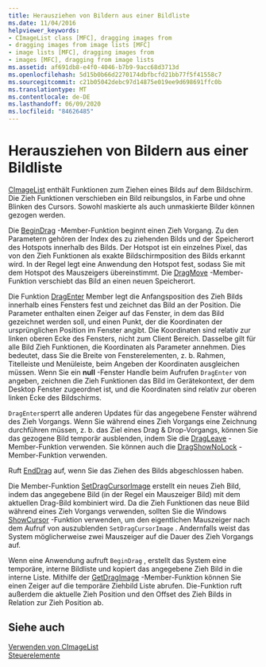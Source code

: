 ```yaml
---
title: Herausziehen von Bildern aus einer Bildliste
ms.date: 11/04/2016
helpviewer_keywords:
- CImageList class [MFC], dragging images from
- dragging images from image lists [MFC]
- image lists [MFC], dragging images from
- images [MFC], dragging from image lists
ms.assetid: af691db8-e4f0-4046-b7b9-9acc68d3713d
ms.openlocfilehash: 5d15b0b66d2270174dbfbcfd21bb77f5f41558c7
ms.sourcegitcommit: c21b05042debc97d14875e019ee9d698691ffc0b
ms.translationtype: MT
ms.contentlocale: de-DE
ms.lasthandoff: 06/09/2020
ms.locfileid: "84626485"
---
```

# <a name="dragging-images-from-an-image-list"></a>Herausziehen von Bildern aus einer Bildliste

[CImageList](reference/cimagelist-class.md) enthält Funktionen zum Ziehen eines Bilds auf dem Bildschirm. Die Zieh Funktionen verschieben ein Bild reibungslos, in Farbe und ohne Blinken des Cursors. Sowohl maskierte als auch unmaskierte Bilder können gezogen werden.

Die [BeginDrag](reference/cimagelist-class.md#begindrag) -Member-Funktion beginnt einen Zieh Vorgang. Zu den Parametern gehören der Index des zu ziehenden Bilds und der Speicherort des Hotspots innerhalb des Bilds. Der Hotspot ist ein einzelnes Pixel, das von den Zieh Funktionen als exakte Bildschirmposition des Bilds erkannt wird. In der Regel legt eine Anwendung den Hotspot fest, sodass Sie mit dem Hotspot des Mauszeigers übereinstimmt. Die [DragMove](reference/cimagelist-class.md#dragmove) -Member-Funktion verschiebt das Bild an einen neuen Speicherort.

Die Funktion [DragEnter](reference/cimagelist-class.md#dragenter) Member legt die Anfangsposition des Zieh Bilds innerhalb eines Fensters fest und zeichnet das Bild an der Position. Die Parameter enthalten einen Zeiger auf das Fenster, in dem das Bild gezeichnet werden soll, und einen Punkt, der die Koordinaten der ursprünglichen Position im Fenster angibt. Die Koordinaten sind relativ zur linken oberen Ecke des Fensters, nicht zum Client Bereich. Dasselbe gilt für alle Bild Zieh Funktionen, die Koordinaten als Parameter annehmen. Dies bedeutet, dass Sie die Breite von Fensterelementen, z. b. Rahmen, Titelleiste und Menüleiste, beim Angeben der Koordinaten ausgleichen müssen. Wenn Sie ein **null** -Fenster Handle beim Aufrufen `DragEnter` von angeben, zeichnen die Zieh Funktionen das Bild im Gerätekontext, der dem Desktop Fenster zugeordnet ist, und die Koordinaten sind relativ zur oberen linken Ecke des Bildschirms.

`DragEnter`sperrt alle anderen Updates für das angegebene Fenster während des Zieh Vorgangs. Wenn Sie während eines Zieh Vorgangs eine Zeichnung durchführen müssen, z. b. das Ziel eines Drag & Drop-Vorgangs, können Sie das gezogene Bild temporär ausblenden, indem Sie die [DragLeave](reference/cimagelist-class.md#dragleave) -Member-Funktion verwenden. Sie können auch die [DragShowNoLock](reference/cimagelist-class.md#dragshownolock) -Member-Funktion verwenden.

Ruft [EndDrag](reference/cimagelist-class.md#enddrag) auf, wenn Sie das Ziehen des Bilds abgeschlossen haben.

Die Member-Funktion [SetDragCursorImage](reference/cimagelist-class.md#setdragcursorimage) erstellt ein neues Zieh Bild, indem das angegebene Bild (in der Regel ein Mauszeiger Bild) mit dem aktuellen Drag-Bild kombiniert wird. Da die Zieh Funktionen das neue Bild während eines Zieh Vorgangs verwenden, sollten Sie die Windows [ShowCursor](/windows/win32/api/winuser/nf-winuser-showcursor) -Funktion verwenden, um den eigentlichen Mauszeiger nach dem Aufruf von auszublenden `SetDragCursorImage` . Andernfalls weist das System möglicherweise zwei Mauszeiger auf die Dauer des Zieh Vorgangs auf.

Wenn eine Anwendung aufruft `BeginDrag` , erstellt das System eine temporäre, interne Bildliste und kopiert das angegebene Zieh Bild in die interne Liste. Mithilfe der [GetDragImage](reference/cimagelist-class.md#getdragimage) -Member-Funktion können Sie einen Zeiger auf die temporäre Ziehbild Liste abrufen. Die-Funktion ruft außerdem die aktuelle Zieh Position und den Offset des Zieh Bilds in Relation zur Zieh Position ab.

## <a name="see-also"></a>Siehe auch

[Verwenden von CImageList](using-cimagelist.md)<br/>
[Steuerelemente](controls-mfc.md)
